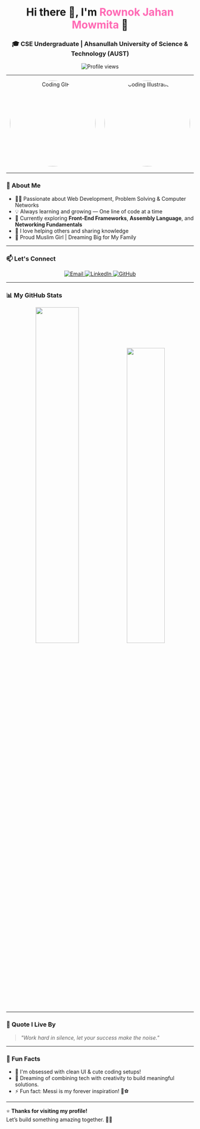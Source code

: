 <h1 align="center">Hi there 👋, I'm <span style="color:#ff69b4;">Rownok Jahan Mowmita</span> 🌸</h1>
<h3 align="center">🎓 CSE Undergraduate | Ahsanullah University of Science & Technology (AUST)</h3>

<p align="center">
  <img src="https://komarev.com/ghpvc/?username=rownokk&label=Profile%20views&color=ff69b4&style=flat" alt="Profile views" />
</p>

---

<p align="center">
  <img src="https://media0.giphy.com/media/hpXdHPfFI5wTABdDx9/giphy.gif?cid=6c09b952uy6vs0ckedhikzd024sdywl0q0p37qnenxn32b9p&ep=v1_internal_gif_by_id&rid=giphy.gif&ct=g" width="230" height="230" style="border-radius: 50%; margin: 0 10px;" alt="Coding GIF">
  <img src="https://img.freepik.com/premium-vector/girl-coding-with-laptop-illustration_418302-2384.jpg" width="230" height="230" style="border-radius: 50%; margin: 0 10px;" alt="Coding Illustration">
</p>

---

### 🌟 About Me
- 👩‍💻 Passionate about Web Development, Problem Solving & Computer Networks  
- 💡 Always learning and growing — One line of code at a time  
- 🌱 Currently exploring **Front-End Frameworks**, **Assembly Language**, and **Networking Fundamentals**  
- 🤍 I love helping others and sharing knowledge  
- 🌸 Proud Muslim Girl | Dreaming Big for My Family

---

### 📫 Let's Connect
<p align="center">
  <a href="mailto:mowmita878@gmail.com">
    <img src="https://img.shields.io/badge/Email-D14836?style=for-the-badge&logo=gmail&logoColor=white" alt="Email"/>
  </a>
  <a href="https://linkedin.com/in/rownokk" target="_blank">
    <img src="https://img.shields.io/badge/LinkedIn-0077B5?style=for-the-badge&logo=linkedin&logoColor=white" alt="LinkedIn"/>
  </a>
  <a href="https://github.com/rownokk" target="_blank">
    <img src="https://img.shields.io/badge/GitHub-100000?style=for-the-badge&logo=github&logoColor=white" alt="GitHub"/>
  </a>
</p>

---

### 📊 My GitHub Stats
<p align="center">
  <img src="https://github-readme-stats.vercel.app/api?username=rownokk&show_icons=true&theme=tokyonight&hide_border=true&count_private=true" width="48%" />
  <img src="https://github-readme-stats.vercel.app/api/top-langs/?username=rownokk&layout=compact&theme=tokyonight&hide_border=true" width="45%" />
</p>

---

### 💖 Quote I Live By
> *"Work hard in silence, let your success make the noise."*

---

### 🌈 Fun Facts
- 🐾 I'm obsessed with clean UI & cute coding setups!
- 💞 Dreaming of combining tech with creativity to build meaningful solutions.
- ⚡ Fun fact: Messi is my forever inspiration! 🐐⚽

---

⭐️ **Thanks for visiting my profile!**  
Let’s build something amazing together. 🚀✨

